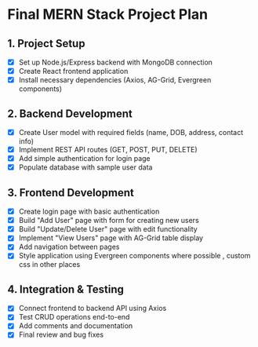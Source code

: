 # Final MERN Stack Project Plan

## 1. Project Setup
- [x] Set up Node.js/Express backend with MongoDB connection
- [x] Create React frontend application
- [x] Install necessary dependencies (Axios, AG-Grid, Evergreen components)

## 2. Backend Development
- [x] Create User model with required fields (name, DOB, address, contact info)
- [x] Implement REST API routes (GET, POST, PUT, DELETE)
- [x] Add simple authentication for login page
- [x] Populate database with sample user data

## 3. Frontend Development
- [x] Create login page with basic authentication
- [x] Build "Add User" page with form for creating new users
- [x] Build "Update/Delete User" page with edit functionality
- [x] Implement "View Users" page with AG-Grid table display
- [x] Add navigation between pages
- [x] Style application using Evergreen components where possible , custom css in other places

## 4. Integration & Testing
- [x] Connect frontend to backend API using Axios
- [x] Test CRUD operations end-to-end
- [x] Add comments and documentation
- [x] Final review and bug fixes